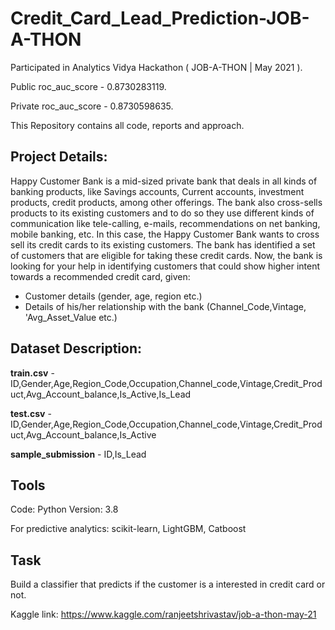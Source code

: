 # Credit_Card_Lead_Prediction-JOB-A-THON
Participated in Analytics Vidya Hackathon ( JOB-A-THON | May 2021 ). 

Public roc_auc_score - 0.8730283119.

Private roc_auc_score - 0.8730598635.

This Repository contains all code, reports and approach.

## Project Details:
Happy Customer Bank is a mid-sized private bank that deals in all kinds of banking products, like Savings accounts, Current accounts, investment products, credit products, among other offerings. The bank also cross-sells products to its existing customers and to do so they use different kinds of communication like tele-calling, e-mails, recommendations on net banking, mobile banking, etc. In this case, the Happy Customer Bank wants to cross sell its credit cards to its existing customers. The bank has identified a set of customers that are eligible for taking these credit cards. Now, the bank is looking for your help in identifying customers that could show higher intent towards a recommended credit card, given:

* Customer details (gender, age, region etc.)
* Details of his/her relationship with the bank (Channel_Code,Vintage, 'Avg_Asset_Value etc.)

## Dataset Description:
**train.csv** - ID,Gender,Age,Region_Code,Occupation,Channel_code,Vintage,Credit_Product,Avg_Account_balance,Is_Active,Is_Lead

**test.csv** - ID,Gender,Age,Region_Code,Occupation,Channel_code,Vintage,Credit_Product,Avg_Account_balance,Is_Active

**sample_submission** - ID,Is_Lead

## Tools
Code: Python Version: 3.8

For predictive analytics: scikit-learn, LightGBM, Catboost

## Task
Build a classifier that predicts if the customer is a interested in credit card or not.

Kaggle link: https://www.kaggle.com/ranjeetshrivastav/job-a-thon-may-21

